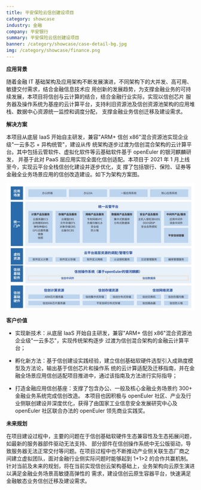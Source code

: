 ```yaml
---
title: 平安保险云信创建设项目
category: showcase
industry: 金融
company: 平安银行
summary: 平安保险云信创建设项目
banner: /category/showcase/case-detail-bg.jpg
img: /category/showcase/finance.png
---
```





**应用背景**

随着金融 IT
基础架构及应用架构不断发展演进，不同架构下的大并发、高可用、敏捷交付需求，结合金融信息技术应
用创新的发展趋势，为支撑金融业务的可持续发展，本项目将信创与云计算的结合，结合金融行业实际，实现以信创芯片
服务器及操作系统为基座的云计算平台，支持利旧资源池及信创资源池架构的应用堆栈、数据中心资源统一监控和调度分配，
支撑金融业务信创迁移及建设需求。

**解决方案**

本项目从底层 IaaS 开始自主研发，兼容"ARM+ 信创
x86"混合资源池实现企业级"一云多芯 + 异构统管"，建设从传
统架构逐步过渡为信创混合架构的云计算平台。其中包括云管软件、虚拟化软件等云基础软件基于
openEuler 的银河麒麟研发， 并基于此对 PaaS
层应用实现全面化信创适配。本项目于 2021 年 1
月上线至今，实现云平台全栈信创化建设并逐步优化，支
撑了包括银行、保险、证券等金融全业务场景应用的信创改造建设。如下为架构方案图。

![](./media/image1.png)

**客户价值**

-   实现新技术：从底层 IaaS 开始自主研发，兼容"ARM+ 信创
    x86"混合资源池企业级"一云多芯"，实现传统架构逐步
    过渡为信创混合架构的金融云计算平台；

-   孵化新方法：基于信创建设实践经验，建立信创基础软硬件选型引入成熟度模型及方法论，输出基于信创芯片和操作系
    统的云计算适配及迁移指南，并在金融全场景应用信创适配项目推进中，通过该指南及方法进行实际指导；

-   打造金融应用信创基座：支撑了包含办公、一般及核心金融业务场景约 300+
    金融业务系统完成信创改造。 本项目也因积极与 openEuler
    社区、产业及行业侧联创建设并深度优化，获得了由国家工业信息安全发展研究中心及
    openEuler 社区联合办法的 openEuler 领先商业实践奖。

**未来规划**

在项目建设过程中，主要的问题在于信创基础软硬件生态兼容性及生态拓展问题，如最新的服务器部件驱动无法支持、
部分部件在信创操作系统中无公版驱动，导致服务器无法正常交付等问题。在项目过程中也不断推动产业侧关联生态厂商之
间建立虚拟团队，面对金融行业侧实际问题时能够起到 1+1\>2 的合作共赢机制。
针对当前及未来的规划，将在当前实现信创云架构基础上，业务架构向云原生演进以满足金融业务场景高敏捷高弹性的
需求，建设信创云原生容器平台，快速满足金融敏态业务信创迁移及建设需求。
